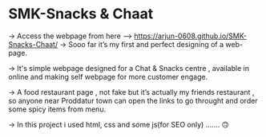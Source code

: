 # SMK-Snacks & Chaat

-> Access the webpage from here --> https://arjun-0608.github.io/SMK-Snacks-Chaat/
-> Sooo far it’s my first and perfect designing of a web-page.

-> It's simple webpage designed for a Chat & Snacks centre , available in online and making self webpage for more customer engage.

-> A food restaurant page , not fake but it’s actually my friends restaurant , 
so anyone near Proddatur town can open the links to go throught and order some spicy items from menu.

-> In this project i used html, css and some js(for SEO only) ....… 🙃
